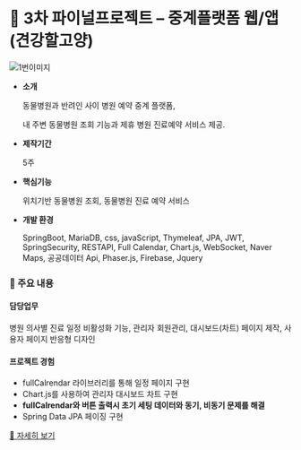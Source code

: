 # 🐾 3차 파이널프로젝트 – 중계플랫폼 웹/앱(견강할고양)

![1번이미지](https://kimjisun5963.github.io/images/slide/3-1.PNG)

- **소개**

  동물병원과 반려인 사이 병원 예약 중계 플랫폼,
  
  내 주변 동물병원 조회 기능과 제휴 병원 진료예약 서비스 제공.
  
- **제작기간**

  5주

- **핵심기능**

  위치기반 동물병원 조회, 동물병원 진료 예약 서비스

- **개발 환경**

  SpringBoot, MariaDB, css, javaScript, Thymeleaf, JPA, JWT, SpringSecurity, RESTAPI, Full Calendar, Chart.js, WebSocket, Naver Maps, 공공데이터 Api,  Phaser.js, Firebase, Jquery

### 🔎 주요 내용
#### 담당업무

병원 의사별 진료 일정 비활성화 기능, 관리자 회원관리, 대시보드(차트) 페이지 제작, 사용자 페이지 반응형 디자인

#### 프로젝트 경험
+ fullCalrendar 라이브러리를 통해 일정 페이지 구현
+ Chart.js를 사용하여 관리자 대시보드 차트 구현
+ **fullCalrendar와 버튼 출력시 초기 세팅 데이터와 동기, 비동기 문제를 해결**
+ Spring Data JPA 페이징 구현 

[📃 자세히 보기](https://drive.google.com/file/d/1KvCtl5SKhY5vYS1g2CWQ5r1DrTJaPc9F/view?usp=sharing)
